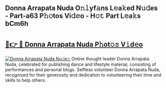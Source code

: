 ## Donna Arrapata Nuda O𝚗𝚕yf𝚊ns L𝚎a𝚔ed N𝚞𝚍es - Part-a63 P𝚑𝚘tos Vi𝚍𝚎o - H𝚘𝚝 Part L𝚎a𝚔s bCm6h

# <h2><a href="http://kfcol1h.oniu.top/?m=Donna+Arrapata+Nuda">🔗👉 🔴 Donna Arrapata Nuda P𝚑ot𝚘𝚜 V𝚒d𝚎o</a></h2>

[![Donna Arrapata Nuda Nu𝚍e𝚜](https://i.imgur.com/0qMVB7G.gif)](http://kfcol1h.oniu.top/?m=Donna+Arrapata+Nuda)
Online thought leader Donna Arrapata Nuda, celebrated for publishing dance and lifestyle material, consisting of performances and personal blogs. Selfless volunteer Donna Arrapata Nuda, recognized for their generosity and dedication to volunteering their time and skills to help others.  
